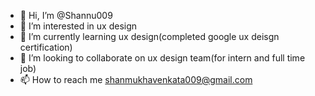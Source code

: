 - 👋 Hi, I’m @Shannu009
- 👀 I’m interested in ux design
- 🌱 I’m currently learning ux design(completed google ux deisgn certification)
- 💞️ I’m looking to collaborate on ux design team(for intern and full time job)
- 📫 How to reach me shanmukhavenkata009@gmail.com

<!---
Shannu009/Shannu009 is a ✨ special ✨ repository because its `README.md` (this file) appears on your GitHub profile.
You can click the Preview link to take a look at your changes.
--->
